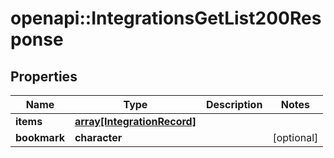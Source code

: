 # openapi::IntegrationsGetList200Response


## Properties
Name | Type | Description | Notes
------------ | ------------- | ------------- | -------------
**items** | [**array[IntegrationRecord]**](IntegrationRecord.md) |  | 
**bookmark** | **character** |  | [optional] 



